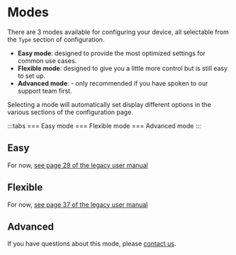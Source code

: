 # Modes

There are 3 modes available for configuring your device, all selectable from the `Type` section of configuration.

 - **Easy mode**: designed to provide the most optimized settings for common use cases.
 - **Flexible mode**: designed to give you a little more control but is still easy to set up.
 - **Advanced mode**: - only recommended if you have spoken to our support team first.

 Selecting a mode will automatically set display different options in the various sections of the configuration page.

 :::tabs
 === Easy mode
<v-img src="https://i.imgur.com/UWFmUsz.png" alt="Easy mode selected" width="300px"></v-img>
=== Flexible mode
<v-img src="https://i.imgur.com/Sgwa26p.png" alt="Flexible mode selected" width="300px"></v-img>
=== Advanced mode
<v-img src="https://i.imgur.com/s7NSZRE.png" alt="Advanced mode selected" width="300px"></v-img>
:::

## Easy

For now, [see page 29 of the legacy user manual](https://lightbug.io/user_manual.pdf)

## Flexible

For now, [see page 37 of the legacy user manual](https://lightbug.io/user_manual.pdf)

## Advanced

If you have questions about this mode, please [contact us](https://lightbug.io/contact/).
